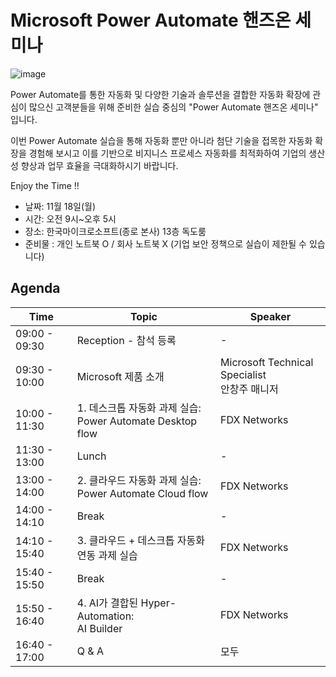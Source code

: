 # Microsoft Power Automate 핸즈온 세미나   

 ![image](https://github.com/user-attachments/assets/f9ead466-861b-4fa5-b248-78e93f246554)

Power Automate를 통한 자동화 및 다양한 기술과 솔루션을 결합한 자동화 확장에  관심이 많으신 고객분들을 위해 준비한  실습 중심의 "Power Automate 핸즈온 세미나" 입니다.

이번 Power Automate 실습을 통해 자동화 뿐만 아니라 첨단 기술을 접목한 자동화 확장을 경험해 보시고  이를 기반으로 비지니스 프로세스 자동화를 최적화하여 기업의 생산성 향상과 업무 효율을 극대화하시기 바랍니다. 


Enjoy the Time !!
  - 날짜: 11월 18일(월)
  - 시간: 오전 9시~오후 5시
  - 장소: 한국마이크로소프트(종로 본사) 13층 독도룸
  - 준비물 : 개인 노트북 O / 회사 노트북 X (기업 보안 정책으로 실습이 제한될 수 있습니다)

## Agenda
| Time           | Topic                                      | Speaker                        |
|----------------|--------------------------------------------|--------------------------------|
| 09:00 - 09:30  | Reception - 참석 등록                      | -                              |
| 09:30 - 10:00  | Microsoft 제품 소개                        | Microsoft Technical Specialist<br>안창주 매니저 |
| 10:00 - 11:30  | 1. 데스크톱 자동화 과제 실습:<br>Power Automate Desktop flow | FDX Networks                   |
| 11:30 - 13:00  | Lunch                                      | -                              |
| 13:00 - 14:00  | 2. 클라우드 자동화 과제 실습:<br>Power Automate Cloud flow | FDX Networks                   |
| 14:00 - 14:10  | Break                                      | -                              |
| 14:10 - 15:40  | 3. 클라우드 + 데스크톱 자동화 연동 과제 실습 | FDX Networks                   |
| 15:40 - 15:50  | Break                                      | -                              |
| 15:50 - 16:40  | 4. AI가 결합된 Hyper-Automation:<br>AI Builder | FDX Networks                   |
| 16:40 - 17:00  | Q & A                                      | 모두                           |

